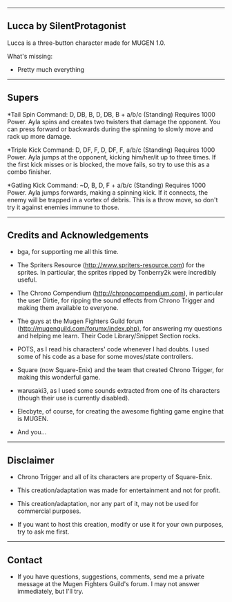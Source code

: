 --------------------------------
Lucca by SilentProtagonist 
--------------------------------

Lucca is a three-button character made for MUGEN 1.0.

What's missing:

- Pretty much everything

------
Supers
------

*Tail Spin
	Command: D, DB, B, D, DB, B + a/b/c (Standing)
	Requires 1000 Power.
	Ayla spins and creates two twisters that damage the opponent.
	You can press forward or backwards during the spinning to slowly
	move and rack up more damage.
	
*Triple Kick
	Command: D, DF, F, D, DF, F, a/b/c (Standing)
	Requires 1000 Power.
	Ayla jumps at the opponent, kicking him/her/it up to three times.
	If the first kick  misses or is blocked, the move fails, so
	try to use this as a combo finisher.

*Gatling Kick
	Command: ~D, B, D, F + a/b/c (Standing)
	Requires 1000 Power. 
	Ayla jumps forwards, making a spinning kick. If it connects, 
	the enemy will be trapped in a vortex of debris. This is a throw 
	move, so don't try it against enemies immune to those.


----------------------------
Credits and Acknowledgements
----------------------------

- bga, for supporting me all this time.

- The Spriters Resource (http://www.spriters-resource.com) for the sprites. In particular,
  the sprites ripped by Tonberry2k were incredibly useful.

- The Chrono Compendium (http://chronocompendium.com), in particular the user Dirtie, for
  ripping the sound effects from Chrono Trigger and making them available to everyone.

- The guys at the Mugen Fighters Guild forum (http://mugenguild.com/forumx/index.php),
  for answering my questions and helping me learn. Their Code Library/Snippet Section rocks.

- POTS, as I read his characters' code whenever I had doubts. I used some of his code as a
  base for some moves/state controllers.

- Square (now Square-Enix) and the team that created Chrono Trigger, for making this
wonderful game.

- warusaki3, as I used some sounds extracted from one of its characters (though their use is
currently disabled).

- Elecbyte, of course, for creating the awesome fighting game engine that is MUGEN.

- And you...

---------- 
Disclaimer
----------

- Chrono Trigger and all of its characters are property of Square-Enix.

- This creation/adaptation was made for entertainment and not for profit.

- This creation/adaptation, nor any part of it, may not be used for commercial purposes. 

- If you want to host this creation, modify or use it for your own purposes,
  try to ask me first.

-------
Contact
-------

- If you have questions, suggestions, comments, send me a private message at the Mugen Fighters Guild's forum.
  I may not answer immediately, but I'll try.

